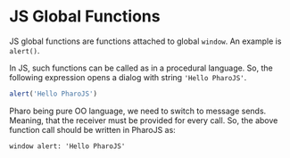 # JS Global Functions

JS global functions are functions attached to global `window`. An example is `alert()`. 

In JS, such functions can be called as in a procedural language.  So, the following expression opens a dialog with string `'Hello PharoJS'`.

```js
alert('Hello PharoJS')
```

Pharo being pure OO language, we need to switch to message sends. Meaning, that the receiver must be provided for every call. So, the above function call should be written in PharoJS as:

```Smalltalk
window alert: 'Hello PharoJS'
```